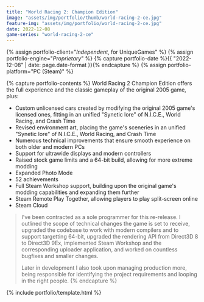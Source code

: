 ```yaml
---
title: "World Racing 2: Champion Edition"
image: "assets/img/portfolio/thumb/world-racing-2-ce.jpg"
feature-img: "assets/img/portfolio/world-racing-2-ce.jpg"
date: 2022-12-08
game-series: "world-racing-2-ce"
---
```


{% assign portfolio-client="*Independent*, for UniqueGames" %}
{% assign portfolio-engine="*Proprietary*" %}
{% capture portfolio-date %}{{ "2022-12-08" | date: page.date-format }}{% endcapture %}
{% assign portfolio-platform="PC (Steam)" %}

{% capture portfolio-contents %}
World Racing 2 Champion Edition offers the full experience and the classic gameplay of the original 2005 game, plus:

* Custom unlicensed cars created by modifying the original 2005 game's licensed ones, fitting in an unified "Synetic lore" of N.I.C.E., World Racing, and Crash Time
* Revised environment art, placing the game's sceneries in an unified "Synetic lore" of N.I.C.E., World Racing, and Crash Time
* Numerous technical improvements that ensure smooth experience on both older and modern PCs
* Support for ultrawide displays and modern controllers
* Raised stock game limits and a 64-bit build, allowing for more extreme modding
* Expanded Photo Mode
* 52 achievements
* Full Steam Workshop support, building upon the original game's modding capabilities and expanding them further
* Steam Remote Play Together, allowing players to play split-screen online
* Steam Cloud

> I've been contracted as a sole programmer for this re-release. I outlined the scope of technical changes
> the game is set to receive, upgraded the codebase to work with modern compilers and to support targetting 64-bit,
> upgraded the rendering API from Direct3D 8 to Direct3D 9Ex, implemented Steam Workshop and the corresponding uploader application,
> and worked on countless bugfixes and smaller changes.
>
> Later in development I also took upon managing production more, being responsible for identifying the project requirements
> and looping in the right people.
{% endcapture %}

{% include portfolio/template.html %}
